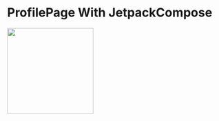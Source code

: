 # ProfilePage With JetpackCompose

<img src="https://user-images.githubusercontent.com/53872301/198713430-5fdcf867-d587-4219-b949-25987bdefc2e.png" width =200>
